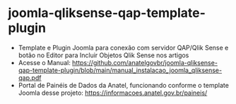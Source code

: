 # joomla-qliksense-qap-template-plugin
- Template e Plugin Joomla para conexão com servidor QAP/Qlik Sense e botão no Editor para Incluir Objetos Qlik Sense nos artigos
- Acesse o Manual: https://github.com/anatelgovbr/joomla-qliksense-qap-template-plugin/blob/main/manual_instalacao_joomla_qliksense-qap.pdf
- Portal de Painéis de Dados da Anatel, funcionando conforme o template Joomla desse projeto: https://informacoes.anatel.gov.br/paineis/
